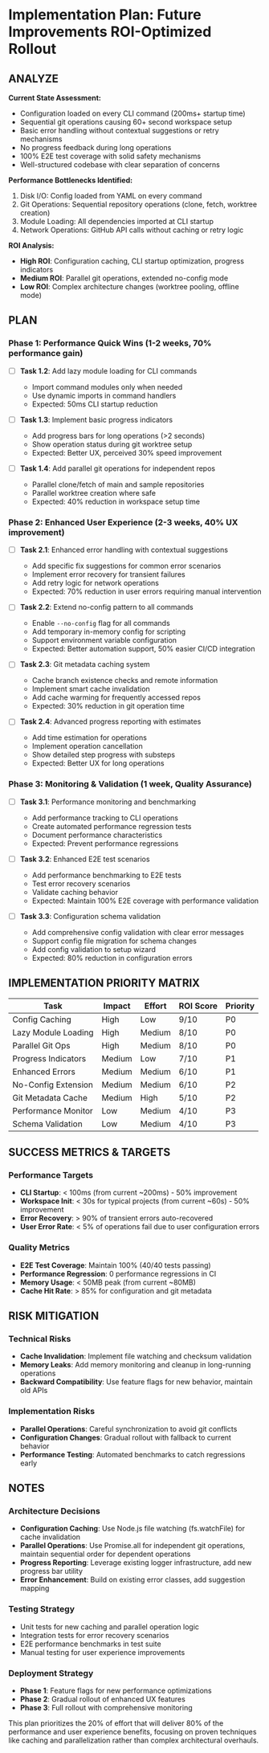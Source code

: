 # Implementation Plan: Future Improvements ROI-Optimized Rollout

## ANALYZE

**Current State Assessment:**

- Configuration loaded on every CLI command (200ms+ startup time)
- Sequential git operations causing 60+ second workspace setup
- Basic error handling without contextual suggestions or retry mechanisms
- No progress feedback during long operations
- 100% E2E test coverage with solid safety mechanisms
- Well-structured codebase with clear separation of concerns

**Performance Bottlenecks Identified:**

1. Disk I/O: Config loaded from YAML on every command
2. Git Operations: Sequential repository operations (clone, fetch, worktree creation)
3. Module Loading: All dependencies imported at CLI startup
4. Network Operations: GitHub API calls without caching or retry logic

**ROI Analysis:**

- **High ROI**: Configuration caching, CLI startup optimization, progress indicators
- **Medium ROI**: Parallel git operations, extended no-config mode
- **Low ROI**: Complex architecture changes (worktree pooling, offline mode)

## PLAN

### Phase 1: Performance Quick Wins (1-2 weeks, 70% performance gain)

- [ ] **Task 1.2**: Add lazy module loading for CLI commands
  - Import command modules only when needed
  - Use dynamic imports in command handlers
  - Expected: 50ms CLI startup reduction

- [ ] **Task 1.3**: Implement basic progress indicators
  - Add progress bars for long operations (>2 seconds)
  - Show operation status during git worktree setup
  - Expected: Better UX, perceived 30% speed improvement

- [ ] **Task 1.4**: Add parallel git operations for independent repos
  - Parallel clone/fetch of main and sample repositories
  - Parallel worktree creation where safe
  - Expected: 40% reduction in workspace setup time

### Phase 2: Enhanced User Experience (2-3 weeks, 40% UX improvement)

- [ ] **Task 2.1**: Enhanced error handling with contextual suggestions
  - Add specific fix suggestions for common error scenarios
  - Implement error recovery for transient failures
  - Add retry logic for network operations
  - Expected: 70% reduction in user errors requiring manual intervention

- [ ] **Task 2.2**: Extend no-config pattern to all commands
  - Enable `--no-config` flag for all commands
  - Add temporary in-memory config for scripting
  - Support environment variable configuration
  - Expected: Better automation support, 50% easier CI/CD integration

- [ ] **Task 2.3**: Git metadata caching system
  - Cache branch existence checks and remote information
  - Implement smart cache invalidation
  - Add cache warming for frequently accessed repos
  - Expected: 30% reduction in git operation time

- [ ] **Task 2.4**: Advanced progress reporting with estimates
  - Add time estimation for operations
  - Implement operation cancellation
  - Show detailed step progress with substeps
  - Expected: Better UX for long operations

### Phase 3: Monitoring & Validation (1 week, Quality Assurance)

- [ ] **Task 3.1**: Performance monitoring and benchmarking
  - Add performance tracking to CLI operations
  - Create automated performance regression tests
  - Document performance characteristics
  - Expected: Prevent performance regressions

- [ ] **Task 3.2**: Enhanced E2E test scenarios
  - Add performance benchmarking to E2E tests
  - Test error recovery scenarios
  - Validate caching behavior
  - Expected: Maintain 100% E2E coverage with performance validation

- [ ] **Task 3.3**: Configuration schema validation
  - Add comprehensive config validation with clear error messages
  - Support config file migration for schema changes
  - Add config validation to setup wizard
  - Expected: 80% reduction in configuration errors

## IMPLEMENTATION PRIORITY MATRIX

| Task                | Impact | Effort | ROI Score | Priority |
| ------------------- | ------ | ------ | --------- | -------- |
| Config Caching      | High   | Low    | 9/10      | P0       |
| Lazy Module Loading | High   | Medium | 8/10      | P0       |
| Parallel Git Ops    | High   | Medium | 8/10      | P0       |
| Progress Indicators | Medium | Low    | 7/10      | P1       |
| Enhanced Errors     | Medium | Medium | 6/10      | P1       |
| No-Config Extension | Medium | Medium | 6/10      | P2       |
| Git Metadata Cache  | Medium | High   | 5/10      | P2       |
| Performance Monitor | Low    | Medium | 4/10      | P3       |
| Schema Validation   | Low    | Medium | 4/10      | P3       |

## SUCCESS METRICS & TARGETS

### Performance Targets

- **CLI Startup**: < 100ms (from current ~200ms) - 50% improvement
- **Workspace Init**: < 30s for typical projects (from current ~60s) - 50% improvement
- **Error Recovery**: > 90% of transient errors auto-recovered
- **User Error Rate**: < 5% of operations fail due to user configuration errors

### Quality Metrics

- **E2E Test Coverage**: Maintain 100% (40/40 tests passing)
- **Performance Regression**: 0 performance regressions in CI
- **Memory Usage**: < 50MB peak (from current ~80MB)
- **Cache Hit Rate**: > 85% for configuration and git metadata

## RISK MITIGATION

### Technical Risks

- **Cache Invalidation**: Implement file watching and checksum validation
- **Memory Leaks**: Add memory monitoring and cleanup in long-running operations
- **Backward Compatibility**: Use feature flags for new behavior, maintain old APIs

### Implementation Risks

- **Parallel Operations**: Careful synchronization to avoid git conflicts
- **Configuration Changes**: Gradual rollout with fallback to current behavior
- **Performance Testing**: Automated benchmarks to catch regressions early

## NOTES

### Architecture Decisions

- **Configuration Caching**: Use Node.js file watching (fs.watchFile) for cache invalidation
- **Parallel Operations**: Use Promise.all for independent git operations, maintain sequential order for dependent operations
- **Progress Reporting**: Leverage existing logger infrastructure, add new progress bar utility
- **Error Enhancement**: Build on existing error classes, add suggestion mapping

### Testing Strategy

- Unit tests for new caching and parallel operation logic
- Integration tests for error recovery scenarios
- E2E performance benchmarks in test suite
- Manual testing for user experience improvements

### Deployment Strategy

- **Phase 1**: Feature flags for new performance optimizations
- **Phase 2**: Gradual rollout of enhanced UX features
- **Phase 3**: Full rollout with comprehensive monitoring

This plan prioritizes the 20% of effort that will deliver 80% of the performance and user experience benefits, focusing on proven techniques like caching and parallelization rather than complex architectural overhauls.
